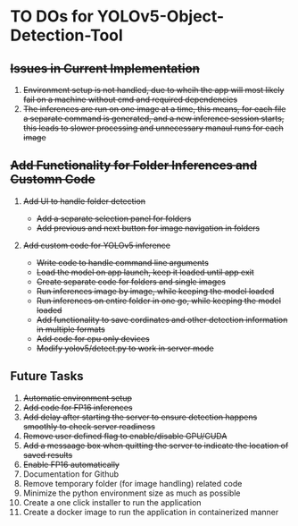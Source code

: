 # TO DOs for YOLOv5-Object-Detection-Tool

## ~~Issues in Current Implementation~~
1. ~~Environment setup is not handled, due to whcih the app will most likely fail on a machine without cmd and required dependencies~~
2. ~~The inferences are run on one image at a time, this means, for each file a separate command is generated, and a new inference session starts, this leads to slower processing and unnecessary manaul runs for each image~~

## ~~Add Functionality for Folder Inferences and Customn Code~~
1. ~~Add UI to handle folder detection~~
    + ~~Add a separate selection panel for folders~~
    + ~~Add previous and next button for image navigation in folders~~

2. ~~Add custom code for YOLOv5 inference~~
    + ~~Write code to handle command line arguments~~
    + ~~Load the model on app launch, keep it loaded until app exit~~
    + ~~Create separate code for folders and single images~~
    + ~~Run inferences image by image, while keeping the model loaded~~
    + ~~Run inferences on entire folder in one go, while keeping the model loaded~~
    + ~~Add functionality to save cordinates and other detection information in multiple formats~~
    + ~~Add code for cpu only devices~~
    + ~~Modify yolov5/detect.py to work in server mode~~

## Future Tasks
1. ~~Automatic environment setup~~
2. ~~Add code for FP16 inferences~~
3. ~~Add delay after starting the server to ensure detection happens smoothly to check server readiness~~
4. ~~Remove user defined flag to enable/disable GPU/CUDA~~
5. ~~Add a messaage box when quitting the server to indicate the location of saved results~~
6. ~~Enable FP16 automatically~~
7. Documentation for Github
8. Remove temporary folder (for image handling) related code
8. Minimize the python environment size as much as possible
9. Create a one click installer to run the application
10. Create a docker image to run the application in containerized manner